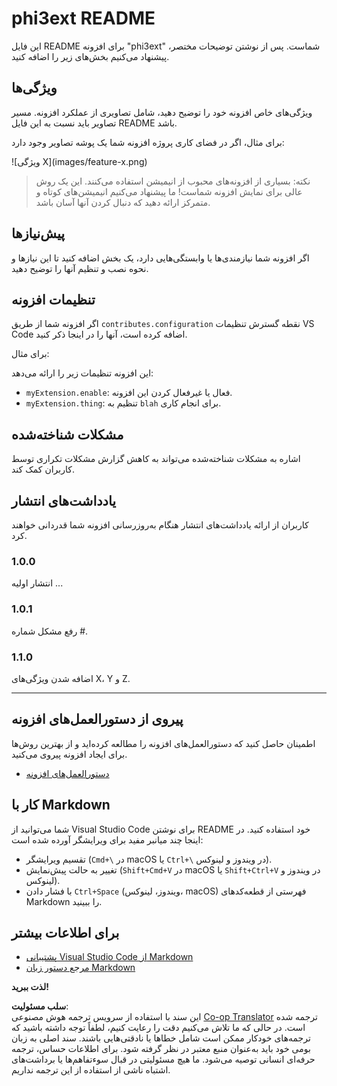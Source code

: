 <!--
CO_OP_TRANSLATOR_METADATA:
{
  "original_hash": "be0b2937160c486180ded27e4f14adeb",
  "translation_date": "2025-03-27T04:15:12+00:00",
  "source_file": "code\\07.Lab\\01\\AIPC\\extensions\\phi3ext\\README.md",
  "language_code": "fa"
}
-->
# phi3ext README

این فایل README برای افزونه "phi3ext" شماست. پس از نوشتن توضیحات مختصر، پیشنهاد می‌کنیم بخش‌های زیر را اضافه کنید.

## ویژگی‌ها

ویژگی‌های خاص افزونه خود را توضیح دهید، شامل تصاویری از عملکرد افزونه. مسیر تصاویر باید نسبت به این فایل README باشد.

برای مثال، اگر در فضای کاری پروژه افزونه شما یک پوشه تصاویر وجود دارد:

\!\[ویژگی X\]\(images/feature-x.png\)

> نکته: بسیاری از افزونه‌های محبوب از انیمیشن استفاده می‌کنند. این یک روش عالی برای نمایش افزونه شماست! ما پیشنهاد می‌کنیم انیمیشن‌های کوتاه و متمرکز ارائه دهید که دنبال کردن آنها آسان باشد.

## پیش‌نیازها

اگر افزونه شما نیازمندی‌ها یا وابستگی‌هایی دارد، یک بخش اضافه کنید تا این نیازها و نحوه نصب و تنظیم آنها را توضیح دهید.

## تنظیمات افزونه

اگر افزونه شما از طریق `contributes.configuration` نقطه گسترش تنظیمات VS Code اضافه کرده است، آنها را در اینجا ذکر کنید.

برای مثال:

این افزونه تنظیمات زیر را ارائه می‌دهد:

* `myExtension.enable`: فعال یا غیرفعال کردن این افزونه.  
* `myExtension.thing`: تنظیم به `blah` برای انجام کاری.

## مشکلات شناخته‌شده

اشاره به مشکلات شناخته‌شده می‌تواند به کاهش گزارش مشکلات تکراری توسط کاربران کمک کند.

## یادداشت‌های انتشار

کاربران از ارائه یادداشت‌های انتشار هنگام به‌روزرسانی افزونه شما قدردانی خواهند کرد.

### 1.0.0

انتشار اولیه ...

### 1.0.1

رفع مشکل شماره #.

### 1.1.0

اضافه شدن ویژگی‌های X، Y و Z.

---

## پیروی از دستورالعمل‌های افزونه

اطمینان حاصل کنید که دستورالعمل‌های افزونه را مطالعه کرده‌اید و از بهترین روش‌ها برای ایجاد افزونه پیروی می‌کنید.

* [دستورالعمل‌های افزونه](https://code.visualstudio.com/api/references/extension-guidelines?WT.mc_id=aiml-137032-kinfeylo)

## کار با Markdown

شما می‌توانید از Visual Studio Code برای نوشتن README خود استفاده کنید. در اینجا چند میانبر مفید برای ویرایشگر آورده شده است:

* تقسیم ویرایشگر (`Cmd+\` در macOS یا `Ctrl+\` در ویندوز و لینوکس).  
* تغییر به حالت پیش‌نمایش (`Shift+Cmd+V` در macOS یا `Shift+Ctrl+V` در ویندوز و لینوکس).  
* با فشار دادن `Ctrl+Space` (ویندوز، لینوکس، macOS) فهرستی از قطعه‌کدهای Markdown را ببینید.

## برای اطلاعات بیشتر

* [پشتیبانی Visual Studio Code از Markdown](http://code.visualstudio.com/docs/languages/markdown?WT.mc_id=aiml-137032-kinfeylo)  
* [مرجع دستور زبان Markdown](https://help.github.com/articles/markdown-basics/)

**لذت ببرید!**  

**سلب مسئولیت**:  
این سند با استفاده از سرویس ترجمه هوش مصنوعی [Co-op Translator](https://github.com/Azure/co-op-translator) ترجمه شده است. در حالی که ما تلاش می‌کنیم دقت را رعایت کنیم، لطفاً توجه داشته باشید که ترجمه‌های خودکار ممکن است شامل خطاها یا نادقتی‌هایی باشند. سند اصلی به زبان بومی خود باید به‌عنوان منبع معتبر در نظر گرفته شود. برای اطلاعات حساس، ترجمه حرفه‌ای انسانی توصیه می‌شود. ما هیچ مسئولیتی در قبال سوءتفاهم‌ها یا برداشت‌های اشتباه ناشی از استفاده از این ترجمه نداریم.